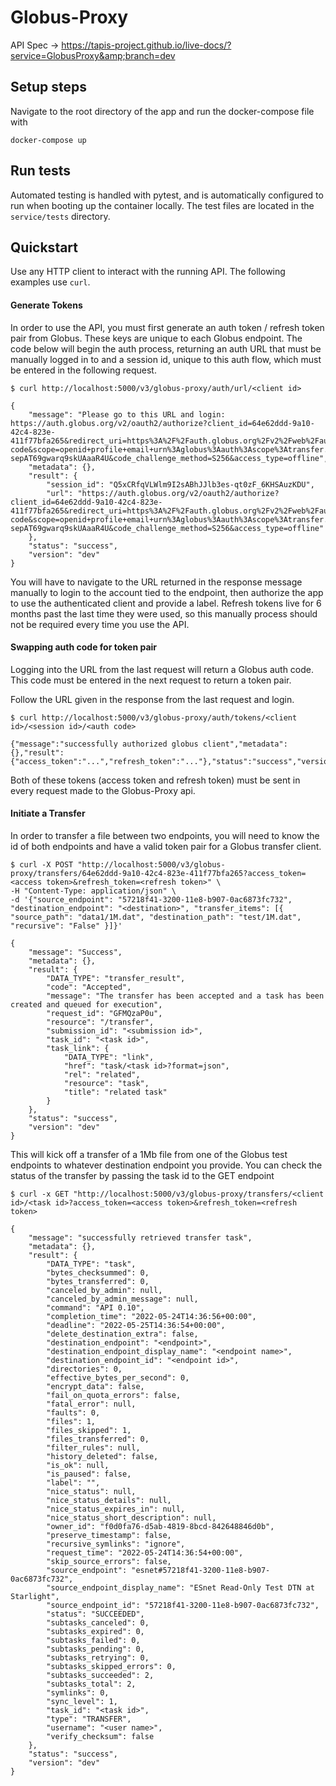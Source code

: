 
# Globus-Proxy

API Spec -> https://tapis-project.github.io/live-docs/?service=GlobusProxy&amp;branch=dev

## Setup steps

Navigate to the root directory of the app and run the docker-compose file with

`docker-compose up`

## Run tests

Automated testing is handled with pytest, and is automatically configured to run when booting up the container locally. The test files are located in the `service/tests` directory.

## Quickstart

Use any HTTP client to interact with the running API. The following examples use `curl`. 

#### Generate Tokens

In order to use the API, you must first generate an auth token / refresh token pair from Globus. These keys are unique to each Globus endpoint. The code below will begin the auth process, returning an auth URL that must be manually logged in to and a session id, unique to this auth flow, which must be entered in the following request.


```
$ curl http://localhost:5000/v3/globus-proxy/auth/url/<client id>

{
	"message": "Please go to this URL and login: https://auth.globus.org/v2/oauth2/authorize?client_id=64e62ddd-9a10-42c4-823e-411f77bfa265&redirect_uri=https%3A%2F%2Fauth.globus.org%2Fv2%2Fweb%2Fauth-code&scope=openid+profile+email+urn%3Aglobus%3Aauth%3Ascope%3Atransfer.api.globus.org%3Aall&state=_default&response_type=code&code_challenge=iD5xQTnT5_bem5pHgZRo-sepAT69gwarq9skUAaaR4U&code_challenge_method=S256&access_type=offline",
	"metadata": {},
	"result": {
		"session_id": "Q5xCRfqVLWlm9I2sABhJJlb3es-qt0zF_6KHSAuzKDU",
		"url": "https://auth.globus.org/v2/oauth2/authorize?client_id=64e62ddd-9a10-42c4-823e-411f77bfa265&redirect_uri=https%3A%2F%2Fauth.globus.org%2Fv2%2Fweb%2Fauth-code&scope=openid+profile+email+urn%3Aglobus%3Aauth%3Ascope%3Atransfer.api.globus.org%3Aall&state=_default&response_type=code&code_challenge=iD5xQTnT5_bem5pHgZRo-sepAT69gwarq9skUAaaR4U&code_challenge_method=S256&access_type=offline"
	},
	"status": "success",
	"version": "dev"
}
```

You will have to navigate to the URL returned in the response message manually to login to the account tied to the endpoint, then authorize the app to use the authenticated client and provide a label. Refresh tokens live for 6 months past the last time they were used, so this manually process should not be required every time you use the API.

#### Swapping auth code for token pair
Logging into the URL from the last request will return a Globus auth code. This code must be entered in the next request to return a token pair.

Follow the URL given in the response from the last request and login. 
```
$ curl http://localhost:5000/v3/globus-proxy/auth/tokens/<client id>/<session id>/<auth code>

{"message":"successfully authorized globus client","metadata":{},"result":{"access_token":"...","refresh_token":"..."},"status":"success","version":"dev"}
```

Both of these tokens (access token and refresh token) must be sent in every request made to the Globus-Proxy api.

#### Initiate a Transfer
In order to transfer a file between two endpoints, you will need to know the id of both endpoints and have a valid token pair for a Globus transfer client. 

```
$ curl -X POST "http://localhost:5000/v3/globus-proxy/transfers/64e62ddd-9a10-42c4-823e-411f77bfa265?access_token=<access token>&refresh_token=<refresh token>" \
-H "Content-Type: application/json" \
-d '{"source_endpoint": "57218f41-3200-11e8-b907-0ac6873fc732", "destination_endpoint": "<destination>", "transfer_items": [{ "source_path": "data1/1M.dat", "destination_path": "test/1M.dat", "recursive": "False" }]}'

{
	"message": "Success",
	"metadata": {},
	"result": {
		"DATA_TYPE": "transfer_result",
		"code": "Accepted",
		"message": "The transfer has been accepted and a task has been created and queued for execution",
		"request_id": "GFMQzaP0u",
		"resource": "/transfer",
		"submission_id": "<submission id>",
		"task_id": "<task id>",
		"task_link": {
			"DATA_TYPE": "link",
			"href": "task/<task id>?format=json",
			"rel": "related",
			"resource": "task",
			"title": "related task"
		}
	},
	"status": "success",
	"version": "dev"
}
```

This will kick off a transfer of a 1Mb file from one of the Globus test endpoints to whatever destination endpoint you provide. You can check the status of the transfer by passing the task id to the GET endpoint

```
$ curl -x GET "http://localhost:5000/v3/globus-proxy/transfers/<client id>/<task id>?access_token=<access token>&refresh_token=<refresh token>

{
	"message": "successfully retrieved transfer task",
	"metadata": {},
	"result": {
		"DATA_TYPE": "task",
		"bytes_checksummed": 0,
		"bytes_transferred": 0,
		"canceled_by_admin": null,
		"canceled_by_admin_message": null,
		"command": "API 0.10",
		"completion_time": "2022-05-24T14:36:56+00:00",
		"deadline": "2022-05-25T14:36:54+00:00",
		"delete_destination_extra": false,
		"destination_endpoint": "<endpoint>",
		"destination_endpoint_display_name": "<endpoint name>",
		"destination_endpoint_id": "<endpoint id>",
		"directories": 0,
		"effective_bytes_per_second": 0,
		"encrypt_data": false,
		"fail_on_quota_errors": false,
		"fatal_error": null,
		"faults": 0,
		"files": 1,
		"files_skipped": 1,
		"files_transferred": 0,
		"filter_rules": null,
		"history_deleted": false,
		"is_ok": null,
		"is_paused": false,
		"label": "",
		"nice_status": null,
		"nice_status_details": null,
		"nice_status_expires_in": null,
		"nice_status_short_description": null,
		"owner_id": "f0d0fa76-d5ab-4819-8bcd-842648846d0b",
		"preserve_timestamp": false,
		"recursive_symlinks": "ignore",
		"request_time": "2022-05-24T14:36:54+00:00",
		"skip_source_errors": false,
		"source_endpoint": "esnet#57218f41-3200-11e8-b907-0ac6873fc732",
		"source_endpoint_display_name": "ESnet Read-Only Test DTN at Starlight",
		"source_endpoint_id": "57218f41-3200-11e8-b907-0ac6873fc732",
		"status": "SUCCEEDED",
		"subtasks_canceled": 0,
		"subtasks_expired": 0,
		"subtasks_failed": 0,
		"subtasks_pending": 0,
		"subtasks_retrying": 0,
		"subtasks_skipped_errors": 0,
		"subtasks_succeeded": 2,
		"subtasks_total": 2,
		"symlinks": 0,
		"sync_level": 1,
		"task_id": "<task id>",
		"type": "TRANSFER",
		"username": "<user name>",
		"verify_checksum": false
	},
	"status": "success",
	"version": "dev"
}
```

